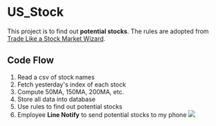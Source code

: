 # US_Stock
This project is to find out **potential stocks**.
The rules are adopted from [Trade Like a Stock Market Wizard](https://www.amazon.com/Trade-Like-Stock-Market-Wizard/dp/0071807225).

## Code Flow
1. Read a csv of stock names
2. Fetch yesterday's index of each stock
3. Compute 50MA, 150MA, 200MA, etc.
4. Store all data into database
5. Use rules to find out potential stocks
5. Employee **Line Notify** to send potential stocks to my phone [![](https://imgur.com/PckpCSd.png)]()

